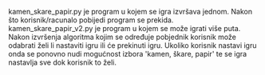 kamen_skare_papir.py je program u kojem se igra izvršava jednom. Nakon što korisnik/racunalo pobijedi program se prekida.
kamen_skare_papir_v2.py je program u kojem se može igrati više puta. Nakon izvršenja algoritma kojim se određuje pobjednik korisnik može odabrati želi li nastaviti igru ili će prekinuti igru. 
Ukoliko korisnik nastavi igru onda se ponovno nudi mogućnost izbora 'kamen, škare, papir' te se igra nastavlja sve dok korisnik to želi.
